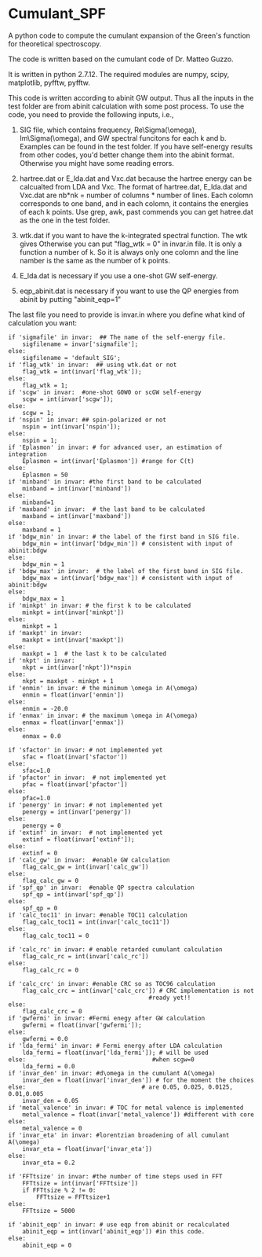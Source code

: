 # Cumulant_SPF
A python code to compute the cumulant expansion of the Green's function for theoretical spectroscopy.

The code is written based on the cumulant code of Dr. Matteo Guzzo.

It is written in python 2.7.12. The required modules are numpy, scipy, matplotlib, pyfftw, pyfftw.  

This code is written according to abinit GW output. Thus all the inputs in the test folder are from abinit calculation with some post process. To use the code, you need to provide the following inputs, i.e.,

1. SIG file, which contains frequency, Re\Sigma(\omega), Im\Sigma(\omega), and GW spectral funcitons for each k and b. Examples can be found in the test folder. If you have self-energy results from other codes, you'd better change them into the abinit format. Otherwise you might have some reading errors.

2. hartree.dat or E_lda.dat and Vxc.dat because the hartree energy can be calcualted from LDA and Vxc. The format of hartree.dat, E_lda.dat and Vxc.dat are nb*nk = number of columns * number of lines. Each colomn corresponds to one band, and in each colomn, it contains the energies of each k points. Use grep, awk, past commends you can get hatree.dat as the one in the test folder. 

3. wtk.dat if you want to have the k-integrated spectral function. The wtk gives  Otherwise you can put "flag_wtk = 0" in invar.in file. It is only a function a number of k. So it is always only one colomn and the line namber is the same as the number of k points.

4. E_lda.dat is necessary if you use a one-shot GW self-energy. 

5. eqp_abinit.dat is necessary if you want to use the QP energies from abinit by putting "abinit_eqp=1"

The last file you need to provide is invar.in where you define what kind of calculation you want:

    if 'sigmafile' in invar:  ## The name of the self-energy file.
        sigfilename = invar['sigmafile'];
    else:
        sigfilename = 'default_SIG';
    if 'flag_wtk' in invar:  ## using wtk.dat or not 
        flag_wtk = int(invar['flag_wtk']);
    else:
        flag_wtk = 1;
    if 'scgw' in invar:  #one-shot G0W0 or scGW self-energy
        scgw = int(invar['scgw']); 
    else:
        scgw = 1;
    if 'nspin' in invar: ## spin-polarized or not
        nspin = int(invar['nspin']);
    else:
        nspin = 1;
    if 'Eplasmon' in invar: # for advanced user, an estimation of integration
        Eplasmon = int(invar['Eplasmon']) #range for C(t)
    else:
        Eplasmon = 50
    if 'minband' in invar: #the first band to be calculated
        minband = int(invar['minband'])
    else:
        minband=1
    if 'maxband' in invar:  # the last band to be calculated
        maxband = int(invar['maxband'])
    else:
        maxband = 1
    if 'bdgw_min' in invar: # the label of the first band in SIG file.
        bdgw_min = int(invar['bdgw_min']) # consistent with input of abinit:bdgw 
    else:
    	bdgw_min = 1
    if 'bdgw_max' in invar:  # the label of the first band in SIG file.
        bdgw_max = int(invar['bdgw_max']) # consistent with input of abinit:bdgw
    else:
    	bdgw_max = 1
    if 'minkpt' in invar: # the first k to be calculated
        minkpt = int(invar['minkpt'])
    else:
    	minkpt = 1
    if 'maxkpt' in invar:
    	maxkpt = int(invar['maxkpt'])
    else:
    	maxkpt = 1  # the last k to be calculated
    if 'nkpt' in invar:
    	nkpt = int(invar['nkpt'])*nspin
    else:
    	nkpt = maxkpt - minkpt + 1
    if 'enmin' in invar: # the minimum \omega in A(\omega)
    	enmin = float(invar['enmin'])
    else:
    	enmin = -20.0
    if 'enmax' in invar: # the maximum \omega in A(\omega)
    	enmax = float(invar['enmax'])
    else:
    	enmax = 0.0 
    
    if 'sfactor' in invar: # not implemented yet
    	sfac = float(invar['sfactor'])
    else:
    	sfac=1.0
    if 'pfactor' in invar:  # not implemented yet
    	pfac = float(invar['pfactor'])
    else:
    	pfac=1.0
    if 'penergy' in invar: # not implemented yet
    	penergy = int(invar['penergy'])
    else:
    	penergy = 0
    if 'extinf' in invar:  # not implemented yet
        extinf = float(invar['extinf']);
    else:
        extinf = 0
    if 'calc_gw' in invar:  #enable GW calculation
    	flag_calc_gw = int(invar['calc_gw'])
    else:
    	flag_calc_gw = 0
    if 'spf_qp' in invar:  #enable QP spectra calculation
    	spf_qp = int(invar['spf_qp'])
    else:
    	spf_qp = 0
    if 'calc_toc11' in invar: #enable TOC11 calculation
    	flag_calc_toc11 = int(invar['calc_toc11'])
    else:
    	flag_calc_toc11 = 0
    
    if 'calc_rc' in invar: # enable retarded cumulant calculation
    	flag_calc_rc = int(invar['calc_rc'])
    else:
    	flag_calc_rc = 0
    
    if 'calc_crc' in invar: #enable CRC so as TOC96 calculation
    	flag_calc_crc = int(invar['calc_crc']) # CRC implementation is not
                                            #ready yet!!
    else:
    	flag_calc_crc = 0
    if 'gwfermi' in invar: #Fermi enegy after GW calculation
        gwfermi = float(invar['gwfermi']);
    else:
        gwfermi = 0.0
    if 'lda_fermi' in invar: # Fermi energy after LDA calculation
        lda_fermi = float(invar['lda_fermi']); # will be used
    else:                                    #when scgw=0
        lda_fermi = 0.0
    if 'invar_den' in invar: #d\omega in the cumulant A(\omega) 
    	invar_den = float(invar['invar_den']) # for the moment the choices 
    else:                                 # are 0.05, 0.025, 0.0125, 0.01,0.005
    	invar_den = 0.05
    if 'metal_valence' in invar: # TOC for metal valence is implemented
        metal_valence = float(invar['metal_valence']) #different with core
    else:
        metal_valence = 0
    if 'invar_eta' in invar: #lorentzian broadening of all cumulant A(\omega)
        invar_eta = float(invar['invar_eta'])
    else:
        invar_eta = 0.2
        
    if 'FFTtsize' in invar: #the number of time steps used in FFT
        FFTtsize = int(invar['FFTtsize'])
        if FFTtsize % 2 != 0:
            FFTtsize = FFTtsize+1
    else:
        FFTtsize = 5000
    
    if 'abinit_eqp' in invar: # use eqp from abinit or recalculated
    	abinit_eqp = int(invar['abinit_eqp']) #in this code.
    else:
    	abinit_eqp = 0 

